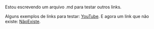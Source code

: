 Estou escrevendo um arquivo .md para testar outros links.

Alguns exemplos de links para testar: [YouTube](https://www.youtube.com/).
E agora um link que não existe: [NãoExiste](https://esselinknaoexiste.com.br/).